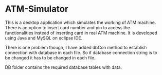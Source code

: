# ATM-Simulator
This is a desktop application which simulates the working of ATM machine. 
There is an option to insert card number and pin to access the functionalities instead of inserting card in real ATM machine.
It is developed using Java and MySQL on eclipse IDE.

There is one problem though, I have added dbCon method to establish connection with database in each file. So if database connection string is to be changed it has to be changed in each file.

DB folder contains the required database tables with data.
